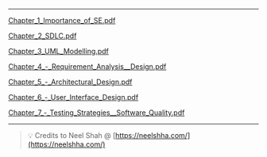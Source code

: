 
---


[Chapter_1_Importance_of_SE.pdf](https://prod-files-secure.s3.us-west-2.amazonaws.com/cb8bfd8d-d68b-81fa-ac15-000328a0aab4/4037df2a-4948-474d-8c46-12b8e97ec49b/Chapter_1_Importance_of_SE.pdf?X-Amz-Algorithm=AWS4-HMAC-SHA256&X-Amz-Content-Sha256=UNSIGNED-PAYLOAD&X-Amz-Credential=ASIAZI2LB466XJ3IMNCZ%2F20250815%2Fus-west-2%2Fs3%2Faws4_request&X-Amz-Date=20250815T064757Z&X-Amz-Expires=3600&X-Amz-Security-Token=IQoJb3JpZ2luX2VjEA8aCXVzLXdlc3QtMiJGMEQCIE0Mwd%2FZKEZcHtCRyNuE07qATkge13R8wKbv%2BLC5M1lIAiBaBXt9J86xbKAOFvuMJOR%2BdDtZglwc7H6Tl%2BgXq76wbCr%2FAwhXEAAaDDYzNzQyMzE4MzgwNSIMvniq4WjYQ9RGDxBrKtwDO0KD8%2BrpzOlCrSWUtSLQb6rNAVxAhFQ9xcOh9mppr03BhTUZ13BV7mUET9ESPwZrZ6D7nmXsUC8xW4sXqPn1EtlJVLQ4ryMo8xU4J9cevNkF3Emej3iMCshyN64kBq3VfilBXMVvm1SfHsqjWTWpGGLReSV0OvffwJAWiGu7bATVG%2FPL28Nahx5WJiMhCQ1G1qvFUYr1XCNPb5hDwc3wAo%2BM%2BVSOKDsOAo0GPMYz6mayHLJockB1FIOLOUK6lJYlUhZN8jVdz%2FKL8aj%2Bsx5IijnBup34TRhNhkoSjZR8BOafDyKyUT9z83SrakKzq0cE5Vq7h%2B9X6pJUPK%2B%2B7eK4Q%2FJvCthH6ue0DGVyCcFsMQrjDEAJnqdt6DKDa2hsmREekS3f2cbCcLpBp%2BK%2FQSODrUjLbdQ6L8C3HXLfvJsrexugtvjpZkUWdsgim8g46UuFe7G%2Bk37rTC1zGzbT5CaCRwZXB2h%2Bay95LpLmTkT%2FrG0hlBA3VaZHa5Ol0M1W2zihMJyYY5H%2FpapwJ7p1CntL%2FuJKcGNgoI%2F4QKhq3CXLWWLA7lMMLZb2s2uajpnR4ZV6RUgeYFC0I%2FWue6rExjZH0I7mprYhxvL3jtu%2BDYi%2BAMpkuIceWpH3c6C4bEww46L7xAY6pgG8ATz7c%2FtUql%2BVc1%2BfyaxIyvbCstNHIcXd19BDcz5%2BMRsrJ9sPAzhD5KzXY4fKFf5q4S4HPhoahRD3%2FG593%2Bi8cm7Jo9nxLQhJnwHKA9y2z4mON7e91nFcbr%2BFfF3wvKktIAPW1RzoxIa4KiJb5edYgywvWARpPowwXzleXCMkXrs43ScEuZTX3sWkuVk4Ccl75pXa0MfWOdrf%2FUjMcJlIrR3X7BXQ&X-Amz-Signature=756201cd0c7703bbfd0f1d4eb55ef958cc0ec3c97d585c989952753c579d5f04&X-Amz-SignedHeaders=host&x-amz-checksum-mode=ENABLED&x-id=GetObject)


[Chapter_2_SDLC.pdf](https://prod-files-secure.s3.us-west-2.amazonaws.com/cb8bfd8d-d68b-81fa-ac15-000328a0aab4/e59a9f9b-157f-4fd1-93fb-5affaa0c6da2/Chapter_2_SDLC.pdf?X-Amz-Algorithm=AWS4-HMAC-SHA256&X-Amz-Content-Sha256=UNSIGNED-PAYLOAD&X-Amz-Credential=ASIAZI2LB466XJ3IMNCZ%2F20250815%2Fus-west-2%2Fs3%2Faws4_request&X-Amz-Date=20250815T064757Z&X-Amz-Expires=3600&X-Amz-Security-Token=IQoJb3JpZ2luX2VjEA8aCXVzLXdlc3QtMiJGMEQCIE0Mwd%2FZKEZcHtCRyNuE07qATkge13R8wKbv%2BLC5M1lIAiBaBXt9J86xbKAOFvuMJOR%2BdDtZglwc7H6Tl%2BgXq76wbCr%2FAwhXEAAaDDYzNzQyMzE4MzgwNSIMvniq4WjYQ9RGDxBrKtwDO0KD8%2BrpzOlCrSWUtSLQb6rNAVxAhFQ9xcOh9mppr03BhTUZ13BV7mUET9ESPwZrZ6D7nmXsUC8xW4sXqPn1EtlJVLQ4ryMo8xU4J9cevNkF3Emej3iMCshyN64kBq3VfilBXMVvm1SfHsqjWTWpGGLReSV0OvffwJAWiGu7bATVG%2FPL28Nahx5WJiMhCQ1G1qvFUYr1XCNPb5hDwc3wAo%2BM%2BVSOKDsOAo0GPMYz6mayHLJockB1FIOLOUK6lJYlUhZN8jVdz%2FKL8aj%2Bsx5IijnBup34TRhNhkoSjZR8BOafDyKyUT9z83SrakKzq0cE5Vq7h%2B9X6pJUPK%2B%2B7eK4Q%2FJvCthH6ue0DGVyCcFsMQrjDEAJnqdt6DKDa2hsmREekS3f2cbCcLpBp%2BK%2FQSODrUjLbdQ6L8C3HXLfvJsrexugtvjpZkUWdsgim8g46UuFe7G%2Bk37rTC1zGzbT5CaCRwZXB2h%2Bay95LpLmTkT%2FrG0hlBA3VaZHa5Ol0M1W2zihMJyYY5H%2FpapwJ7p1CntL%2FuJKcGNgoI%2F4QKhq3CXLWWLA7lMMLZb2s2uajpnR4ZV6RUgeYFC0I%2FWue6rExjZH0I7mprYhxvL3jtu%2BDYi%2BAMpkuIceWpH3c6C4bEww46L7xAY6pgG8ATz7c%2FtUql%2BVc1%2BfyaxIyvbCstNHIcXd19BDcz5%2BMRsrJ9sPAzhD5KzXY4fKFf5q4S4HPhoahRD3%2FG593%2Bi8cm7Jo9nxLQhJnwHKA9y2z4mON7e91nFcbr%2BFfF3wvKktIAPW1RzoxIa4KiJb5edYgywvWARpPowwXzleXCMkXrs43ScEuZTX3sWkuVk4Ccl75pXa0MfWOdrf%2FUjMcJlIrR3X7BXQ&X-Amz-Signature=3a29de7b1ee7a6390b493e241f0f88834c7a6c2bafc4c6e856371e31005065d9&X-Amz-SignedHeaders=host&x-amz-checksum-mode=ENABLED&x-id=GetObject)


[Chapter_3_UML_Modelling.pdf](https://prod-files-secure.s3.us-west-2.amazonaws.com/cb8bfd8d-d68b-81fa-ac15-000328a0aab4/5b3741aa-d5b7-44b5-aab8-492949e8895f/Chapter_3_UML_Modelling.pdf?X-Amz-Algorithm=AWS4-HMAC-SHA256&X-Amz-Content-Sha256=UNSIGNED-PAYLOAD&X-Amz-Credential=ASIAZI2LB466XJ3IMNCZ%2F20250815%2Fus-west-2%2Fs3%2Faws4_request&X-Amz-Date=20250815T064757Z&X-Amz-Expires=3600&X-Amz-Security-Token=IQoJb3JpZ2luX2VjEA8aCXVzLXdlc3QtMiJGMEQCIE0Mwd%2FZKEZcHtCRyNuE07qATkge13R8wKbv%2BLC5M1lIAiBaBXt9J86xbKAOFvuMJOR%2BdDtZglwc7H6Tl%2BgXq76wbCr%2FAwhXEAAaDDYzNzQyMzE4MzgwNSIMvniq4WjYQ9RGDxBrKtwDO0KD8%2BrpzOlCrSWUtSLQb6rNAVxAhFQ9xcOh9mppr03BhTUZ13BV7mUET9ESPwZrZ6D7nmXsUC8xW4sXqPn1EtlJVLQ4ryMo8xU4J9cevNkF3Emej3iMCshyN64kBq3VfilBXMVvm1SfHsqjWTWpGGLReSV0OvffwJAWiGu7bATVG%2FPL28Nahx5WJiMhCQ1G1qvFUYr1XCNPb5hDwc3wAo%2BM%2BVSOKDsOAo0GPMYz6mayHLJockB1FIOLOUK6lJYlUhZN8jVdz%2FKL8aj%2Bsx5IijnBup34TRhNhkoSjZR8BOafDyKyUT9z83SrakKzq0cE5Vq7h%2B9X6pJUPK%2B%2B7eK4Q%2FJvCthH6ue0DGVyCcFsMQrjDEAJnqdt6DKDa2hsmREekS3f2cbCcLpBp%2BK%2FQSODrUjLbdQ6L8C3HXLfvJsrexugtvjpZkUWdsgim8g46UuFe7G%2Bk37rTC1zGzbT5CaCRwZXB2h%2Bay95LpLmTkT%2FrG0hlBA3VaZHa5Ol0M1W2zihMJyYY5H%2FpapwJ7p1CntL%2FuJKcGNgoI%2F4QKhq3CXLWWLA7lMMLZb2s2uajpnR4ZV6RUgeYFC0I%2FWue6rExjZH0I7mprYhxvL3jtu%2BDYi%2BAMpkuIceWpH3c6C4bEww46L7xAY6pgG8ATz7c%2FtUql%2BVc1%2BfyaxIyvbCstNHIcXd19BDcz5%2BMRsrJ9sPAzhD5KzXY4fKFf5q4S4HPhoahRD3%2FG593%2Bi8cm7Jo9nxLQhJnwHKA9y2z4mON7e91nFcbr%2BFfF3wvKktIAPW1RzoxIa4KiJb5edYgywvWARpPowwXzleXCMkXrs43ScEuZTX3sWkuVk4Ccl75pXa0MfWOdrf%2FUjMcJlIrR3X7BXQ&X-Amz-Signature=919b23e0f0c9e3008238be1fa41c49684f34c7afb7ab78756e958d50610e6d3f&X-Amz-SignedHeaders=host&x-amz-checksum-mode=ENABLED&x-id=GetObject)


[Chapter_4_-_Requirement_Analysis__Design.pdf](https://prod-files-secure.s3.us-west-2.amazonaws.com/cb8bfd8d-d68b-81fa-ac15-000328a0aab4/da096bf0-3d6f-48e3-86e9-3efb7228f65e/Chapter_4_-_Requirement_Analysis__Design.pdf?X-Amz-Algorithm=AWS4-HMAC-SHA256&X-Amz-Content-Sha256=UNSIGNED-PAYLOAD&X-Amz-Credential=ASIAZI2LB466XJ3IMNCZ%2F20250815%2Fus-west-2%2Fs3%2Faws4_request&X-Amz-Date=20250815T064757Z&X-Amz-Expires=3600&X-Amz-Security-Token=IQoJb3JpZ2luX2VjEA8aCXVzLXdlc3QtMiJGMEQCIE0Mwd%2FZKEZcHtCRyNuE07qATkge13R8wKbv%2BLC5M1lIAiBaBXt9J86xbKAOFvuMJOR%2BdDtZglwc7H6Tl%2BgXq76wbCr%2FAwhXEAAaDDYzNzQyMzE4MzgwNSIMvniq4WjYQ9RGDxBrKtwDO0KD8%2BrpzOlCrSWUtSLQb6rNAVxAhFQ9xcOh9mppr03BhTUZ13BV7mUET9ESPwZrZ6D7nmXsUC8xW4sXqPn1EtlJVLQ4ryMo8xU4J9cevNkF3Emej3iMCshyN64kBq3VfilBXMVvm1SfHsqjWTWpGGLReSV0OvffwJAWiGu7bATVG%2FPL28Nahx5WJiMhCQ1G1qvFUYr1XCNPb5hDwc3wAo%2BM%2BVSOKDsOAo0GPMYz6mayHLJockB1FIOLOUK6lJYlUhZN8jVdz%2FKL8aj%2Bsx5IijnBup34TRhNhkoSjZR8BOafDyKyUT9z83SrakKzq0cE5Vq7h%2B9X6pJUPK%2B%2B7eK4Q%2FJvCthH6ue0DGVyCcFsMQrjDEAJnqdt6DKDa2hsmREekS3f2cbCcLpBp%2BK%2FQSODrUjLbdQ6L8C3HXLfvJsrexugtvjpZkUWdsgim8g46UuFe7G%2Bk37rTC1zGzbT5CaCRwZXB2h%2Bay95LpLmTkT%2FrG0hlBA3VaZHa5Ol0M1W2zihMJyYY5H%2FpapwJ7p1CntL%2FuJKcGNgoI%2F4QKhq3CXLWWLA7lMMLZb2s2uajpnR4ZV6RUgeYFC0I%2FWue6rExjZH0I7mprYhxvL3jtu%2BDYi%2BAMpkuIceWpH3c6C4bEww46L7xAY6pgG8ATz7c%2FtUql%2BVc1%2BfyaxIyvbCstNHIcXd19BDcz5%2BMRsrJ9sPAzhD5KzXY4fKFf5q4S4HPhoahRD3%2FG593%2Bi8cm7Jo9nxLQhJnwHKA9y2z4mON7e91nFcbr%2BFfF3wvKktIAPW1RzoxIa4KiJb5edYgywvWARpPowwXzleXCMkXrs43ScEuZTX3sWkuVk4Ccl75pXa0MfWOdrf%2FUjMcJlIrR3X7BXQ&X-Amz-Signature=7aa1edf195df0af33197ab01f663d8d2dc7ac4ecf6bc531208614b173c1a1efa&X-Amz-SignedHeaders=host&x-amz-checksum-mode=ENABLED&x-id=GetObject)


[Chapter_5_-_Architectural_Design.pdf](https://prod-files-secure.s3.us-west-2.amazonaws.com/cb8bfd8d-d68b-81fa-ac15-000328a0aab4/4c673930-3f92-48a5-a580-598c4c0d3206/Chapter_5_-_Architectural_Design.pdf?X-Amz-Algorithm=AWS4-HMAC-SHA256&X-Amz-Content-Sha256=UNSIGNED-PAYLOAD&X-Amz-Credential=ASIAZI2LB466XJ3IMNCZ%2F20250815%2Fus-west-2%2Fs3%2Faws4_request&X-Amz-Date=20250815T064757Z&X-Amz-Expires=3600&X-Amz-Security-Token=IQoJb3JpZ2luX2VjEA8aCXVzLXdlc3QtMiJGMEQCIE0Mwd%2FZKEZcHtCRyNuE07qATkge13R8wKbv%2BLC5M1lIAiBaBXt9J86xbKAOFvuMJOR%2BdDtZglwc7H6Tl%2BgXq76wbCr%2FAwhXEAAaDDYzNzQyMzE4MzgwNSIMvniq4WjYQ9RGDxBrKtwDO0KD8%2BrpzOlCrSWUtSLQb6rNAVxAhFQ9xcOh9mppr03BhTUZ13BV7mUET9ESPwZrZ6D7nmXsUC8xW4sXqPn1EtlJVLQ4ryMo8xU4J9cevNkF3Emej3iMCshyN64kBq3VfilBXMVvm1SfHsqjWTWpGGLReSV0OvffwJAWiGu7bATVG%2FPL28Nahx5WJiMhCQ1G1qvFUYr1XCNPb5hDwc3wAo%2BM%2BVSOKDsOAo0GPMYz6mayHLJockB1FIOLOUK6lJYlUhZN8jVdz%2FKL8aj%2Bsx5IijnBup34TRhNhkoSjZR8BOafDyKyUT9z83SrakKzq0cE5Vq7h%2B9X6pJUPK%2B%2B7eK4Q%2FJvCthH6ue0DGVyCcFsMQrjDEAJnqdt6DKDa2hsmREekS3f2cbCcLpBp%2BK%2FQSODrUjLbdQ6L8C3HXLfvJsrexugtvjpZkUWdsgim8g46UuFe7G%2Bk37rTC1zGzbT5CaCRwZXB2h%2Bay95LpLmTkT%2FrG0hlBA3VaZHa5Ol0M1W2zihMJyYY5H%2FpapwJ7p1CntL%2FuJKcGNgoI%2F4QKhq3CXLWWLA7lMMLZb2s2uajpnR4ZV6RUgeYFC0I%2FWue6rExjZH0I7mprYhxvL3jtu%2BDYi%2BAMpkuIceWpH3c6C4bEww46L7xAY6pgG8ATz7c%2FtUql%2BVc1%2BfyaxIyvbCstNHIcXd19BDcz5%2BMRsrJ9sPAzhD5KzXY4fKFf5q4S4HPhoahRD3%2FG593%2Bi8cm7Jo9nxLQhJnwHKA9y2z4mON7e91nFcbr%2BFfF3wvKktIAPW1RzoxIa4KiJb5edYgywvWARpPowwXzleXCMkXrs43ScEuZTX3sWkuVk4Ccl75pXa0MfWOdrf%2FUjMcJlIrR3X7BXQ&X-Amz-Signature=051d79410c15bc746a97989e29c3c050167fed947ebd05be6930943b7b4848fa&X-Amz-SignedHeaders=host&x-amz-checksum-mode=ENABLED&x-id=GetObject)


[Chapter_6_-_User_Interface_Design.pdf](https://prod-files-secure.s3.us-west-2.amazonaws.com/cb8bfd8d-d68b-81fa-ac15-000328a0aab4/acbf2b1b-a625-42c0-8cb7-27c94cb3f1fb/Chapter_6_-_User_Interface_Design.pdf?X-Amz-Algorithm=AWS4-HMAC-SHA256&X-Amz-Content-Sha256=UNSIGNED-PAYLOAD&X-Amz-Credential=ASIAZI2LB466XJ3IMNCZ%2F20250815%2Fus-west-2%2Fs3%2Faws4_request&X-Amz-Date=20250815T064757Z&X-Amz-Expires=3600&X-Amz-Security-Token=IQoJb3JpZ2luX2VjEA8aCXVzLXdlc3QtMiJGMEQCIE0Mwd%2FZKEZcHtCRyNuE07qATkge13R8wKbv%2BLC5M1lIAiBaBXt9J86xbKAOFvuMJOR%2BdDtZglwc7H6Tl%2BgXq76wbCr%2FAwhXEAAaDDYzNzQyMzE4MzgwNSIMvniq4WjYQ9RGDxBrKtwDO0KD8%2BrpzOlCrSWUtSLQb6rNAVxAhFQ9xcOh9mppr03BhTUZ13BV7mUET9ESPwZrZ6D7nmXsUC8xW4sXqPn1EtlJVLQ4ryMo8xU4J9cevNkF3Emej3iMCshyN64kBq3VfilBXMVvm1SfHsqjWTWpGGLReSV0OvffwJAWiGu7bATVG%2FPL28Nahx5WJiMhCQ1G1qvFUYr1XCNPb5hDwc3wAo%2BM%2BVSOKDsOAo0GPMYz6mayHLJockB1FIOLOUK6lJYlUhZN8jVdz%2FKL8aj%2Bsx5IijnBup34TRhNhkoSjZR8BOafDyKyUT9z83SrakKzq0cE5Vq7h%2B9X6pJUPK%2B%2B7eK4Q%2FJvCthH6ue0DGVyCcFsMQrjDEAJnqdt6DKDa2hsmREekS3f2cbCcLpBp%2BK%2FQSODrUjLbdQ6L8C3HXLfvJsrexugtvjpZkUWdsgim8g46UuFe7G%2Bk37rTC1zGzbT5CaCRwZXB2h%2Bay95LpLmTkT%2FrG0hlBA3VaZHa5Ol0M1W2zihMJyYY5H%2FpapwJ7p1CntL%2FuJKcGNgoI%2F4QKhq3CXLWWLA7lMMLZb2s2uajpnR4ZV6RUgeYFC0I%2FWue6rExjZH0I7mprYhxvL3jtu%2BDYi%2BAMpkuIceWpH3c6C4bEww46L7xAY6pgG8ATz7c%2FtUql%2BVc1%2BfyaxIyvbCstNHIcXd19BDcz5%2BMRsrJ9sPAzhD5KzXY4fKFf5q4S4HPhoahRD3%2FG593%2Bi8cm7Jo9nxLQhJnwHKA9y2z4mON7e91nFcbr%2BFfF3wvKktIAPW1RzoxIa4KiJb5edYgywvWARpPowwXzleXCMkXrs43ScEuZTX3sWkuVk4Ccl75pXa0MfWOdrf%2FUjMcJlIrR3X7BXQ&X-Amz-Signature=988f17d1dd2a7e1c8faeaa8201ca3e7ab325dc490aa42846e38c27617600ed9f&X-Amz-SignedHeaders=host&x-amz-checksum-mode=ENABLED&x-id=GetObject)


[Chapter_7_-_Testing_Strategies__Software_Quality.pdf](https://prod-files-secure.s3.us-west-2.amazonaws.com/cb8bfd8d-d68b-81fa-ac15-000328a0aab4/88d37dfc-788d-49d0-8a13-2a0c3990a4c9/Chapter_7_-_Testing_Strategies__Software_Quality.pdf?X-Amz-Algorithm=AWS4-HMAC-SHA256&X-Amz-Content-Sha256=UNSIGNED-PAYLOAD&X-Amz-Credential=ASIAZI2LB466XJ3IMNCZ%2F20250815%2Fus-west-2%2Fs3%2Faws4_request&X-Amz-Date=20250815T064757Z&X-Amz-Expires=3600&X-Amz-Security-Token=IQoJb3JpZ2luX2VjEA8aCXVzLXdlc3QtMiJGMEQCIE0Mwd%2FZKEZcHtCRyNuE07qATkge13R8wKbv%2BLC5M1lIAiBaBXt9J86xbKAOFvuMJOR%2BdDtZglwc7H6Tl%2BgXq76wbCr%2FAwhXEAAaDDYzNzQyMzE4MzgwNSIMvniq4WjYQ9RGDxBrKtwDO0KD8%2BrpzOlCrSWUtSLQb6rNAVxAhFQ9xcOh9mppr03BhTUZ13BV7mUET9ESPwZrZ6D7nmXsUC8xW4sXqPn1EtlJVLQ4ryMo8xU4J9cevNkF3Emej3iMCshyN64kBq3VfilBXMVvm1SfHsqjWTWpGGLReSV0OvffwJAWiGu7bATVG%2FPL28Nahx5WJiMhCQ1G1qvFUYr1XCNPb5hDwc3wAo%2BM%2BVSOKDsOAo0GPMYz6mayHLJockB1FIOLOUK6lJYlUhZN8jVdz%2FKL8aj%2Bsx5IijnBup34TRhNhkoSjZR8BOafDyKyUT9z83SrakKzq0cE5Vq7h%2B9X6pJUPK%2B%2B7eK4Q%2FJvCthH6ue0DGVyCcFsMQrjDEAJnqdt6DKDa2hsmREekS3f2cbCcLpBp%2BK%2FQSODrUjLbdQ6L8C3HXLfvJsrexugtvjpZkUWdsgim8g46UuFe7G%2Bk37rTC1zGzbT5CaCRwZXB2h%2Bay95LpLmTkT%2FrG0hlBA3VaZHa5Ol0M1W2zihMJyYY5H%2FpapwJ7p1CntL%2FuJKcGNgoI%2F4QKhq3CXLWWLA7lMMLZb2s2uajpnR4ZV6RUgeYFC0I%2FWue6rExjZH0I7mprYhxvL3jtu%2BDYi%2BAMpkuIceWpH3c6C4bEww46L7xAY6pgG8ATz7c%2FtUql%2BVc1%2BfyaxIyvbCstNHIcXd19BDcz5%2BMRsrJ9sPAzhD5KzXY4fKFf5q4S4HPhoahRD3%2FG593%2Bi8cm7Jo9nxLQhJnwHKA9y2z4mON7e91nFcbr%2BFfF3wvKktIAPW1RzoxIa4KiJb5edYgywvWARpPowwXzleXCMkXrs43ScEuZTX3sWkuVk4Ccl75pXa0MfWOdrf%2FUjMcJlIrR3X7BXQ&X-Amz-Signature=57f7320d810382a7c8c0f019e38b1644fd780e2aaf731c23322d27054ce91264&X-Amz-SignedHeaders=host&x-amz-checksum-mode=ENABLED&x-id=GetObject)


---


> 💡 Credits to Neel Shah @ [https://neelshha.com/](https://neelshha.com/)

